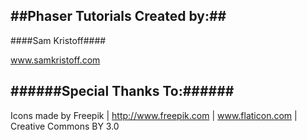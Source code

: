 ##Phaser Tutorials Created by:##
----
####Sam Kristoff####

www.samkristoff.com



######Special Thanks To:######
----
Icons made by Freepik | http://www.freepik.com | www.flaticon.com | Creative Commons BY 3.0
